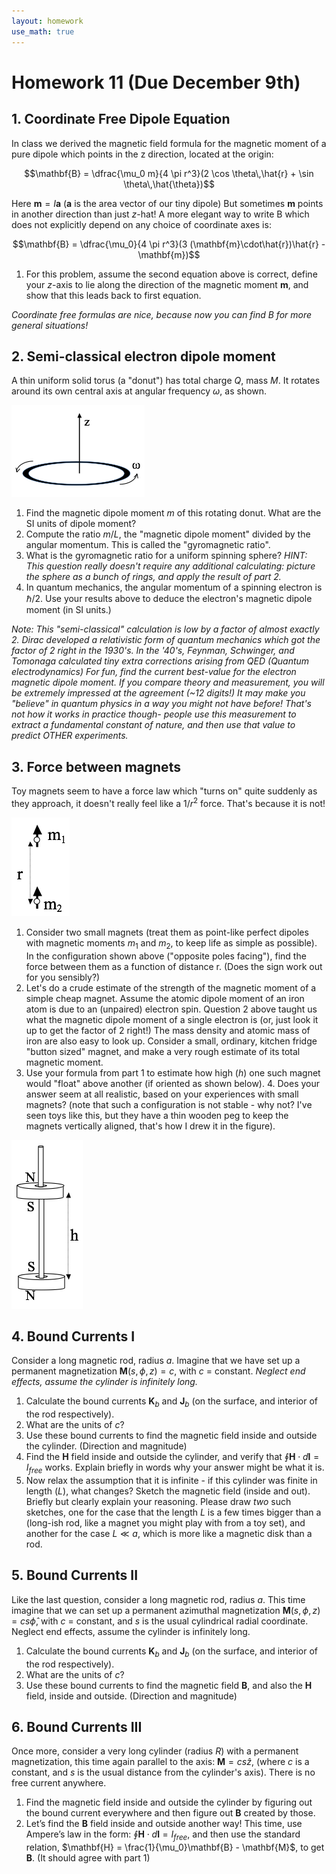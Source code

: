 ```yaml
---
layout: homework
use_math: true
---
```


# Homework 11 (Due December 9th)

## 1. Coordinate Free Dipole Equation

In class we derived the magnetic field formula for the magnetic moment of a pure dipole which points in the z direction, located at the origin:   

$$\mathbf{B} = \dfrac{\mu_0 m}{4 \pi r^3}(2 \cos \theta\,\hat{r} + \sin \theta\,\hat{\theta})$$

Here $\mathbf{m}=I\mathbf{a}$ ($\mathbf{a}$ is the area vector of our tiny dipole) But sometimes $\mathbf{m}$ points in another direction than just $z$-hat! A more elegant way to write B which does not explicitly depend on any choice of coordinate axes is:

$$\mathbf{B} = \dfrac{\mu_0}{4 \pi r^3}(3 (\mathbf{m}\cdot\hat{r})\hat{r} - \mathbf{m})$$

1. For this problem, assume the second equation above is correct, define your $z$-axis to lie along the direction of the magnetic moment $\mathbf{m}$, and show that this leads back to first equation.   

*Coordinate free formulas are nice, because now you can find B for more general situations!*

## 2. Semi-classical electron dipole moment


A thin uniform solid torus (a "donut") has total charge $Q$, mass $M$. It rotates around its own central axis at angular frequency $\omega$, as shown.

![Spinning Donut](./images/hw11/spinning_donut.png)


1. Find the magnetic dipole moment $m$ of this rotating donut. What are the SI units of dipole moment?
2. Compute the ratio $m/L$, the "magnetic dipole moment" divided by the angular momentum. This is called the "gyromagnetic ratio".
3. What is the gyromagnetic ratio for a uniform spinning sphere? *HINT: This question really doesn't require any additional calculating: picture the sphere as a bunch of rings, and apply the result of part 2.*
4. In quantum mechanics, the angular momentum of a spinning electron is $\hbar/2$. Use your results above to deduce the electron's magnetic dipole moment (in SI units.)

*Note: This "semi-classical" calculation is low by a factor of almost exactly 2. Dirac developed a relativistic form of quantum mechanics which got the factor of 2 right in the 1930's. In the '40's,  Feynman, Schwinger, and Tomonaga calculated tiny extra corrections arising from QED (Quantum electrodynamics) For fun, find the current best-value for the electron magnetic dipole moment. If you compare theory and measurement, you will be extremely impressed at the agreement (~12 digits!)  It may make you "believe" in quantum physics in a way you might not have before! That's not how it works in practice though- people use this measurement to extract a fundamental constant of nature, and then use that value to predict OTHER experiments.*

## 3. Force between magnets

Toy magnets seem to have a force law which "turns on" quite suddenly as they approach, it doesn't really feel like a $1/r^2$ force. That's because it is not!

![Two magnetic dipoles](./images/hw11/two_mag_dipoles.png)

1. Consider two small magnets (treat them as point-like perfect dipoles with magnetic moments $m_1$ and $m_2$, to keep life as simple as possible). In the configuration shown above ("opposite poles facing"), find the force between them as a function of distance r.  (Does the sign work out for you sensibly?)
2. Let's do a crude estimate of the strength of the magnetic moment of a simple cheap magnet.  Assume the atomic dipole moment of an iron atom is due to an (unpaired) electron spin. Question 2 above taught us what the magnetic dipole moment of a single electron is (or, just look it up to get the factor of 2 right!) The mass density and atomic mass of iron are also easy to look up. Consider a small, ordinary, kitchen fridge "button sized" magnet, and make a very rough estimate of its total magnetic moment.
3. Use your formula from part 1 to estimate how high ($h$) one such magnet would "float" above another (if oriented as shown below). 4. Does your answer seem at all realistic, based on your experiences with small magnets? (note that such a configuration is not stable - why not? I've seen toys like this, but they have a thin wooden peg to keep the magnets vertically aligned, that's how I drew it in the figure).

![Two toy magnets](./images/hw11/two_magnets.png)


## 4. Bound Currents I

Consider a long magnetic rod, radius $a$. Imagine that we have set up a permanent magnetization $\mathbf{M}(s,\phi,z) = c$, with $c$ = constant.  *Neglect end effects, assume the cylinder is infinitely long.*

1. Calculate the bound currents $\mathbf{K}_b$ and $\mathbf{J}_b$ (on the surface, and interior of the rod respectively).  
2. What are the units of $c$?
3. Use these bound currents to find the magnetic field inside and outside the cylinder. (Direction and magnitude)
4. Find the $\mathbf{H}$ field inside and outside the cylinder, and verify that $\oint \mathbf{H} \cdot d\mathbf{l} = I_{free}$ works. Explain briefly in words why your answer might be what it is.
6. Now relax the assumption that it is infinite - if this cylinder was finite in length ($L$), what changes? Sketch the magnetic field (inside and out). Briefly but clearly explain your reasoning.
Please draw *two* such sketches, one for the case that the length $L$ is a few times bigger than a (long-ish rod, like a magnet you might play with from a toy set),  and another for the case $L \ll a$, which is more like a magnetic disk than a rod.

## 5. Bound Currents II
Like the last question, consider a long magnetic rod, radius $a$.  This time imagine that we can set up a permanent azimuthal magnetization $\mathbf{M}(s,\phi,z) = c s \hat{\phi}$, with $c$ = constant, and $s$ is the usual cylindrical radial coordinate.  Neglect end effects, assume the cylinder is infinitely long.

1. Calculate the bound currents $\mathbf{K}_b$ and $\mathbf{J}_b$ (on the surface, and interior of the rod respectively).
2. What are the units of $c$?
3. Use these bound currents to find the magnetic field $\mathbf{B}$, and also the $\mathbf{H}$ field, inside and outside. (Direction and magnitude)

## 6. Bound Currents III
Once more, consider a very long cylinder (radius $R$) with a permanent magnetization, this time  again parallel to the axis: $\mathbf{M} = c s \hat{z}$, (where $c$ is a constant, and $s$ is the usual distance from the cylinder's axis).  There is no free current anywhere.  

1. Find the magnetic field inside and outside the cylinder by figuring out the bound current everywhere and then figure out $\mathbf{B}$ created by those.
2. Let’s find the $\mathbf{B}$ field inside and outside another way! This time, use Ampere’s law in the form: $\oint \mathbf{H} \cdot d\mathbf{l} = I_{free}$, and then use the standard relation, $\mathbf{H} = \frac{1}{\mu_0}\mathbf{B} - \mathbf{M}$, to get $\mathbf{B}$. (It should agree with part 1)
